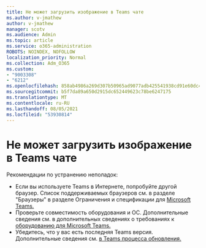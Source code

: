 ```yaml
---
title: Не может загрузить изображение в Teams чате
ms.author: v-jmathew
author: v-jmathew
manager: scotv
ms.audience: Admin
ms.topic: article
ms.service: o365-administration
ROBOTS: NOINDEX, NOFOLLOW
localization_priority: Normal
ms.collection: Adm_O365
ms.custom:
- "9003308"
- "6212"
ms.openlocfilehash: 858ab4986a269d307b50965ad9077adb425541938cd91e60dc470db27d81d954
ms.sourcegitcommit: b5f7da89a650d2915dc652449623c78be6247175
ms.translationtype: MT
ms.contentlocale: ru-RU
ms.lasthandoff: 08/05/2021
ms.locfileid: "53930814"
---
```

# <a name="cant-upload-an-image-to-a-teams-chat"></a>Не может загрузить изображение в Teams чате

Рекомендации по устранению неполадок:

- Если вы используете Teams в Интернете, попробуйте другой браузер. Список поддерживаемых браузеров см. в разделе "Браузеры" в разделе Ограничения и спецификации для [Microsoft Teams.](https://docs.microsoft.com/microsoftteams/limits-specifications-teams)
- Проверьте совместимость оборудования и ОС. Дополнительные сведения см. в дополнительных сведениях о требованиях к [оборудованию для Microsoft Teams.](https://docs.microsoft.com/microsoftteams/hardware-requirements-for-the-teams-app)
- Убедитесь, что у вас есть последняя Teams версия. Дополнительные сведения см. [в Teams процесса обновления.](https://docs.microsoft.com/microsoftteams/teams-client-update)

